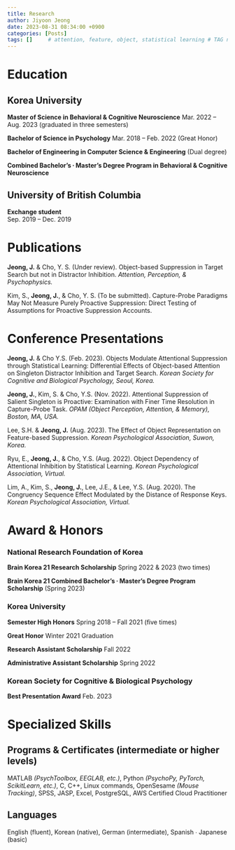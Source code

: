```yaml
---
title: Research
author: Jiyoon Jeong
date: 2023-08-31 08:34:00 +0900
categories: [Posts]
tags: []     # attention, feature, object, statistical learning # TAG names should always be lowercase 
---
```


# Education

## Korea University	

**Master of Science in Behavioral & Cognitive Neuroscience**
Mar. 2022 – Aug. 2023 (graduated in three semesters)

**Bachelor of Science in Psychology** Mar. 2018 – Feb. 2022 (Great Honor)



**Bachelor of Engineering in Computer Science & Engineering** (Dual degree)


**Combined Bachelor’s ∙ Master’s Degree Program in Behavioral & Cognitive Neuroscience**

## University of British Columbia	

**Exchange student**	
Sep. 2019 – Dec. 2019



# Publications

**Jeong, J.** & Cho, Y. S. (Under review). Object-based Suppression in Target Search but not in Distractor Inhibition. _Attention, Perception, & Psychophysics._

Kim, S., **Jeong, J.**, & Cho, Y. S. (To be submitted). Capture-Probe Paradigms May Not Measure Purely Proactive Suppression: Direct Testing of Assumptions for Proactive Suppression Accounts. 



# Conference Presentations

**Jeong, J.** & Cho Y.S. (Feb. 2023). Objects Modulate Attentional Suppression through Statistical Learning: Differential Effects of Object-based Attention on Singleton Distractor Inhibition and Target Search. 
_Korean Society for Cognitive and Biological Psychology, Seoul, Korea._

**Jeong, J.**, Kim, S. & Cho, Y.S. (Nov. 2022). Attentional Suppression of Salient Singleton is Proactive: Examination with Finer Time Resolution in Capture-Probe Task.
_OPAM (Object Perception, Attention, & Memory), Boston, MA, USA._

Lee, S.H. & **Jeong, J.** (Aug. 2023). The Effect of Object Representation on Feature-based Suppression.
_Korean Psychological Association, Suwon, Korea._

Ryu, E., **Jeong, J.**, & Cho, Y.S. (Aug. 2022). Object Dependency of Attentional Inhibition by Statistical Learning.
_Korean Psychological Association, Virtual._

Lim, A., Kim, S., **Jeong, J.**, Lee, J.E., & Lee, Y.S. (Aug. 2020). The Congruency Sequence Effect Modulated by the Distance of Response Keys.
_Korean Psychological Association, Virtual._



# Award & Honors

### National Research Foundation of Korea 

**Brain Korea 21 Research Scholarship** Spring 2022 & 2023 (two times)

**Brain Korea 21 Combined Bachelor’s ∙ Master’s Degree Program Scholarship** (Spring 2023)

### Korea University

**Semester High Honors** Spring 2018 – Fall 2021 (five times)

**Great Honor** Winter 2021 Graduation

**Research Assistant Scholarship** Fall 2022

**Administrative Assistant Scholarship** Spring 2022

### Korean Society for Cognitive & Biological Psychology

**Best Presentation Award** Feb. 2023



# Specialized Skills

## Programs & Certificates (intermediate or higher levels)
MATLAB _(PsychToolbox, EEGLAB, etc.)_,  Python _(PsychoPy, PyTorch, ScikitLearn, etc.)_, C, C++, Linux commands, OpenSesame _(Mouse Tracking)_,  SPSS,  JASP,  Excel,  PostgreSQL,  AWS Certified Cloud Practitioner

## Languages
English (fluent), Korean (native), German (intermediate), Spanish ∙ Japanese (basic)